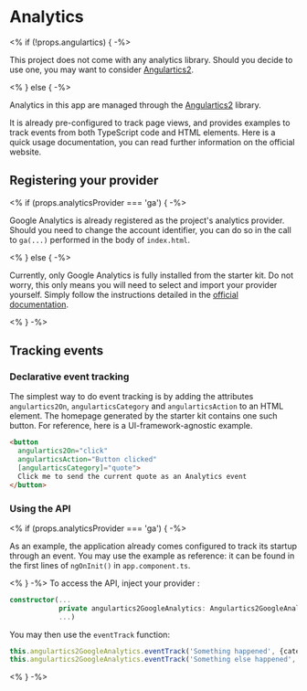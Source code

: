 # Analytics
<% if (!props.angulartics) { -%>

This project does not come with any analytics library.
Should you decide to use one, you may want to consider [Angulartics2](https://github.com/angulartics/angulartics2).

<% } else { -%>

Analytics in this app are managed through the [Angulartics2](https://github.com/angulartics/angulartics2) library.

It is already pre-configured to track page views, and provides examples to track events from both TypeScript code and HTML elements.
Here is a quick usage documentation, you can read further information on the official website.

## Registering your provider
<% if (props.analyticsProvider === 'ga') { -%>

Google Analytics is already registered as the project's analytics provider.
Should you need to change the account identifier, you can do so in the call to `ga(...)` performed in the body of `index.html`.

<% } else { -%>

Currently, only Google Analytics is fully installed from the starter kit.
Do not worry, this only means you will need to select and import your provider yourself.
Simply follow the instructions detailed in the [official documentation](https://github.com/angulartics/angulartics2#supported-providers).

<% } -%>
## Tracking events

### Declarative event tracking

The simplest way to do event tracking is by adding the attributes `angulartics2On`, `angularticsCategory` and `angularticsAction` to an HTML element.
The homepage generated by the starter kit contains one such button.
For reference, here is a UI-framework-agnostic example.

```html
<button
  angulartics2On="click"
  angularticsAction="Button clicked"
  [angularticsCategory]="quote">
  Click me to send the current quote as an Analytics event
</button>
```

### Using the API
<% if (props.analyticsProvider === 'ga') { -%>

As an example, the application already comes configured to track its startup through an event.
You may use the example as reference: it can be found in the first lines of `ngOnInit()` in `app.component.ts`.

<% } -%>
To access the API, inject your provider :

```typescript
constructor(...
            private angulartics2GoogleAnalytics: Angulartics2GoogleAnalytics,
            ...)
```

You may then use the `eventTrack` function:

```typescript
this.angulartics2GoogleAnalytics.eventTrack('Something happened', {category: 'My category'});
this.angulartics2GoogleAnalytics.eventTrack('Something else happened', {category: 'My other category', label: 'My custom label'});
```

<% } -%>
